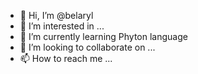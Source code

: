 - 👋 Hi, I’m @belaryl
- 👀 I’m interested in ...
- 🌱 I’m currently learning Phyton language
- 💞️ I’m looking to collaborate on ...
- 📫 How to reach me ...

<!---
belaryl/belaryl is a ✨ special ✨ repository because its `README.md` (this file) appears on your GitHub profile.
You can click the Preview link to take a look at your changes.
--->
